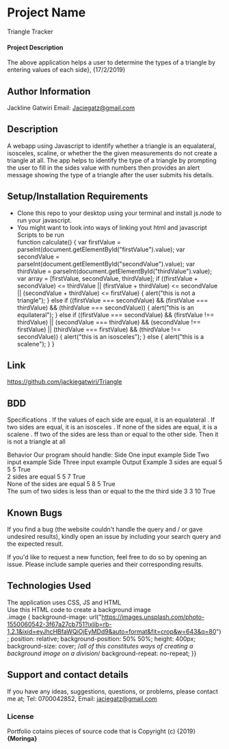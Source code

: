 # Project Name
Triangle Tracker
#### Project Description
The above application helps a user to determine the types of a triangle by entering values of each side}, {17/2/2019}

## Author Information
Jackline Gatwiri
Email: Jaciegatz@gmail.com
## Description
A webapp using Javascript to identify whether a triangle is an equalateral, isosceles, scaline, or whether the the given measurements do not create a triangle at all. The app helps to identify the type of a triangle by prompting the user to fill in the sides value with numbers then provides an alert message showing the type of a triangle after the user submits his details.
## Setup/Installation Requirements
* Clone this repo to your desktop using your terminal and install js.node to run your javascript.
* You might want to look into ways of linking yout html and javascript <br>
Scripts to be run <br>
function calculate() {
  var firstValue = parseInt(document.getElementById("firstValue").value);
  var secondValue = parseInt(document.getElementById("secondValue").value);
  var thirdValue = parseInt(document.getElementById("thirdValue").value);
  var array = [firstValue, secondValue, thirdValue];
  if ((firstValue + secondValue) <= thirdValue || (firstValue + thirdValue) <= secondValue || (secondValue + thirdValue) <= firstValue) {
    alert("this is not a triangle");
  } else if ((firstValue === secondValue) && (firstValue === thirdValue) && (thirdValue === secondValue)) {
    alert("this is an equilateral");
  } else if ((firstValue === secondValue) && (firstValue !== thirdValue) || (secondValue === thirdValue) && (secondValue !== firstValue) || (thirdValue === firstValue) && (thirdValue !== secondValue)) {
    alert("this is an isosceles");
  } else {
    alert("this is a scalene");
  }
}
## Link
https://github.com/jackiegatwiri/Triangle 
## BDD
Specifications
. If the values of each side are equal, it is an equalateral
. If two sides are equal, it is an isosceles
. If none of the sides are equal, it is a scalene
. ff two of the sides are less than or equal to the other side. Then it is not a triangle at all <br>

Behavior
Our program should handle:
Side One input example
Side Two input example
Side Three input example
Output Example
3 sides are equal
5
5
5
True <br>
2 sides are equal
5
5
7
True <br>
None of the sides are equal
5
8
5
True <br>
The sum of two sides is less than or equal to the the third side
3
3
10
True <br>


## Known Bugs
If you find a bug (the website couldn't handle the query and / or gave undesired results), kindly open an issue by including your search query and the expected result.

If you'd like to request a new function, feel free to do so by opening an issue. Please include sample queries and their corresponding results.
## Technologies Used
The application uses CSS, JS and HTML <br>
Use this HTML code to create a background image <br>
.image {
  background-image: url("https://images.unsplash.com/photo-1550060542-3f67a27cb751?ixlib=rb-1.2.1&ixid=eyJhcHBfaWQiOjEyMDd9&auto=format&fit=crop&w=643&q=80");
  position: relative;
  background-position: 50% 50%;
  height: 400px;
  background-size: cover;
  /*all of this constitutes ways of creating a background image on a division*/
  background-repeat: no-repeat;
}}
## Support and contact details
If you have any ideas, suggestions, questions, or problems, please contact me at;  Tel: 0700042852, Email: jaciegatz@gmail.com 
### License
Portfolio cotains pieces of source code that is Copyright (c) {2019} **{Moringa}**

